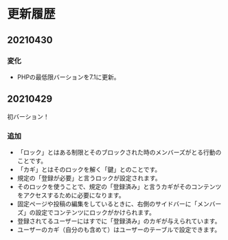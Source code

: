 # 更新履歴

## 20210430

### 変化

- PHPの最低限バーションを7.1に更新。

## 20210429

初バーション！

### 追加

- 「ロック」とはある制限とそのブロックされた時のメンバーズがとる行動のことです。
- 「カギ」とはそのロックを解く「鍵」とのことです。
- 規定の「登録が必要」と言うロックが設定されます。
- そのロックを使うことで、規定の「登録済み」と言うカギがそのコンテンツをアクセスするために必要になります。
- 固定ページや投稿の編集をしているときに、右側のサイドバーに「メンバーズ」の設定でコンテンツにロックがかけられます。
- 登録されてるユーザーにはすでに「登録済み」のカギが与えられています。
- ユーザーのカギ（自分のも含めて）はユーザーのテーブルで設定できます。
